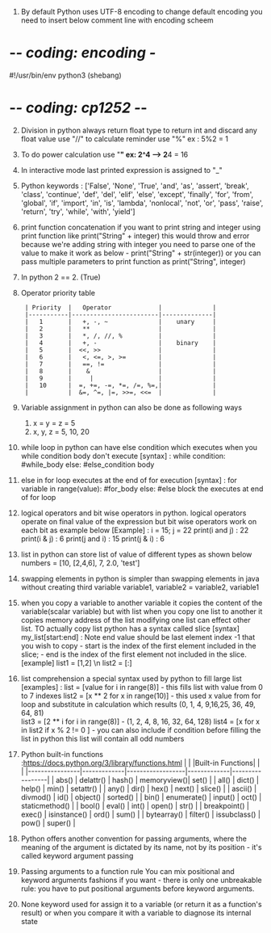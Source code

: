 1) By default Python uses UTF-8 encoding to change default encoding you need to insert below comment line with encoding scheem 
  # -*- coding: encoding -*
  #!/usr/bin/env python3 (shebang)
  # -*- coding: cp1252 -*-

2) Division in python always return float type to return int and discard any float value use "//"
to calculate reminder use "%" ex : 5%2 = 1
   

3) To do power calculation use "**" ex: 2^4 --> 2**4 = 16
4) In interactive mode last printed expression is assigned to "_" 
5) Python keywords : ['False', 'None', 'True', 'and', 'as', 'assert', 'break', 'class', 'continue', 'def', 'del', 'elif', 'else', 'except', 'finally', 'for', 'from', 'global', 'if', 'import', 'in', 'is', 'lambda', 'nonlocal', 'not', 'or', 'pass', 'raise', 'return', 'try', 'while', 'with', 'yield']
6) print function concatenation if you want to print string and integer using print function like print("String" + integer) this would throw and error because we're adding string with integer you need to parse one of the value to make it work as below 
        - print("String" + str(integer)) or you can pass multiple parameters to print function  as print("String", integer)
7) In python 2 == 2. (True)
8) Operator priority table
 
        | Priority  |	Operator             |              |  
        |-----------|------------------------|--------------|
        |   1 	    |   +, -, ~ 	         |    unary     |
        |   2 	    |   ** 	                 |              |
        |   3 	    |   *, /, //, % 	     |              |  
        |   4 	    |   +, - 	             |    binary    |
        |   5       |  <<, >>                |              |
        |   6 	    |   <, <=, >, >= 	     |              |
        |   7 	    |   ==, !=               |              |
        |   8       |    &                   |              |
        |   9       |     |                  |              |  
        |   10      |  =, +=, -=, *=, /=, %=,|              |
        |           |  &=, ^=, |=, >>=, <<=  |              |
9) Variable assignment in python can also be done as following ways
    1) x = y = z = 5
    2) x, y, z = 5, 10, 20
   
10) while loop in python can have else condition which executes when you while condition body don't execute 
    [syntax] : while condition:
                    #while_body
               else:
                    #else_condition body
    
11) else in for loop executes at the end of for execution 
    [syntax] : for variable in range(value):
                    #for_body
               else:
                    #else block the executes at end of for loop
12) logical operators and bit wise operators in python. logical operators operate on final value of the expression but bit wise operators work on each bit as example below
    [Example] : i = 15; j = 22
                print(i and j) : 22
                print(i & j)   : 6
                print(j and i) : 15
                print(j & i)   : 6    
13) list in python can store list of value of different types as shown below
        numbers = [10, [2,4,6], 7, 2.0, 'test']
14) swapping elements in python is simpler than swapping elements in java without creating third variable
        variable1, variable2 = variable2, variable1
15) when you copy a variable to another variable it copies the content of the variable(scalar variable) but with list when you copy one list to another it copies memory address of the list
  modifying one list can effect other list. TO actually copy list python has a syntax called slice 
    [syntax] my_list[start:end] : Note end value should be last element index -1  that you wish to copy
        - start is the index of the first element included in the slice;
        - end is the index of the first element not included in the slice.
    [example] list1 = [1,2] \n list2 = [:] 
16) list comprehension a special syntax used by python to fill large list 
    [examples] : list = [value for i in range(8)] - this fills list with value from 0 to 7 indexes 
                 list2 = [x ** 2 for x in range(10)] - this used x value from for loop and substitute in calculation which results (0, 1, 4, 9,16,25, 36, 49, 64, 81)   
                 list3 = [2 ** i for i in range(8)] - (1, 2, 4, 8, 16, 32, 64, 128)
                 list4 = [x for x in list2 if x % 2 != 0 ] - you can also include if condition before filling the list in python this list will contain all odd numbers
17) Python built-in functions :https://docs.python.org/3/library/functions.html
    |                |             |Built-in Functions|             |                 |
    |----------------|-------------|------------------|-------------|-----------------|
    |   abs()        | delattr()   |    hash()        | memoryview()| set()           |
    |   all()        | dict()      |    help()        | min()       | setattr()       |
    |   any()	     | dir()       |    hex()         | next()      | slice()         |
    |   ascii()      | divmod()    |    id()          | object()    | sorted()        |
    |   bin()        | enumerate() |    input()       | oct()       | staticmethod()  |
    |   bool()       | eval()      |    int()         | open()      | str()           |
    |   breakpoint() | exec()      |    isinstance()  | ord()       | sum()           |
    |   bytearray()  | filter()    |    issubclass()  | pow()       | super()         |  
18) Python offers another convention for passing arguments, where the meaning of the argument is dictated by its name, not by its position - it's called keyword argument passing
19) Passing arguments to a function rule You can mix positional and keyword arguments fashions if you want - there is only one unbreakable rule: you have to put positional arguments before keyword arguments.
20) None keyword used for assign it to a variable (or return it as a function's result) or when you compare it with a variable to diagnose its internal state
